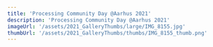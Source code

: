 ```yaml
---
title: 'Processing Community Day @Aarhus 2021'
description: 'Processing Community Day @Aarhus 2021'
imageUrl: '/assets/2021_GalleryThumbs/large/IMG_8155.jpg'
thumbUrl: '/assets/2021_GalleryThumbs/thumbs/IMG_8155_thumb.png'
---
```

